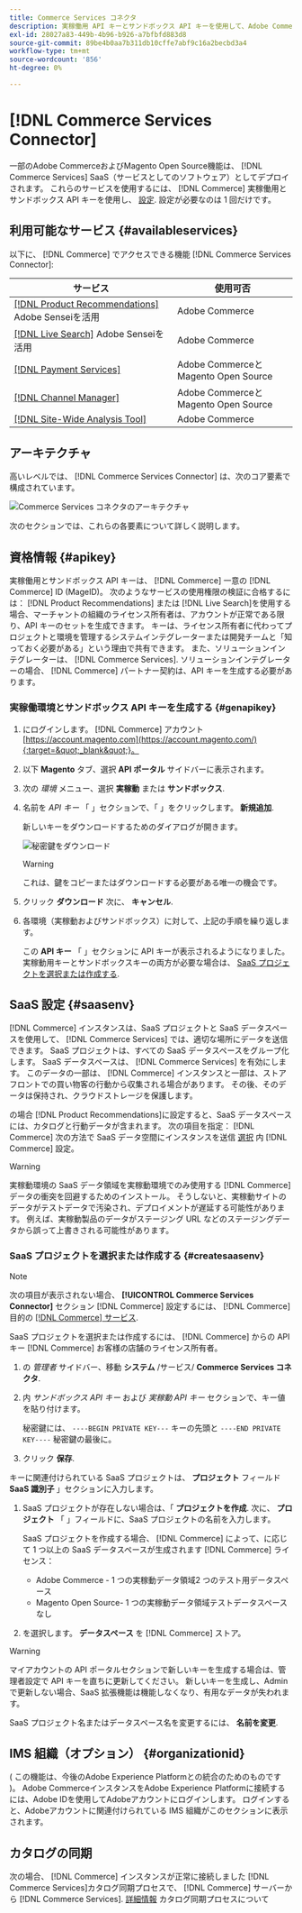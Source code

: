 ```yaml
---
title: Commerce Services コネクタ
description: 実稼働用 API キーとサンドボックス API キーを使用して、Adobe CommerceまたはMagento Open Sourceインスタンスをサービスに統合する方法について説明します。
exl-id: 28027a83-449b-4b96-b926-a7bfbfd883d8
source-git-commit: 89be4b0aa7b311db10cffe7abf9c16a2becbd3a4
workflow-type: tm+mt
source-wordcount: '856'
ht-degree: 0%

---
```


# [!DNL Commerce Services Connector]

一部のAdobe CommerceおよびMagento Open Source機能は、 [!DNL Commerce Services]  SaaS（サービスとしてのソフトウェア）としてデプロイされます。 これらのサービスを使用するには、 [!DNL Commerce] 実稼働用とサンドボックス API キーを使用し、 [設定](https://docs.magento.com/user-guide/configuration/services/saas.html). 設定が必要なのは 1 回だけです。

## 利用可能なサービス {#availableservices}

以下に、 [!DNL Commerce] でアクセスできる機能 [!DNL Commerce Services Connector]:

| サービス | 使用可否 |
| ---|--- |
| [[!DNL Product Recommendations]](/help/product-recommendations/overview.md) Adobe Senseiを活用 | Adobe Commerce |
| [[!DNL Live Search]](/help/live-search/overview.md) Adobe Senseiを活用 | Adobe Commerce |
| [[!DNL Payment Services]](/help/payment-services/overview.md) | Adobe CommerceとMagento Open Source |
| [[!DNL Channel Manager]](https://experienceleague.corp.adobe.com/docs/commerce-channels/channel-manager/intro-to-channel-manager/overview.html) | Adobe CommerceとMagento Open Source |
| [[!DNL Site-Wide Analysis Tool]](https://experienceleague.corp.adobe.com/docs/commerce-operations/tools/site-wide-analysis-tool/intro.html) | Adobe Commerce |

## アーキテクチャ

高いレベルでは、 [!DNL Commerce Services Connector] は、次のコア要素で構成されています。

![Commerce Services コネクタのアーキテクチャ](assets/saas-config-sync-workflow.png)

次のセクションでは、これらの各要素について詳しく説明します。

## 資格情報 {#apikey}

実稼働用とサンドボックス API キーは、 [!DNL Commerce] 一意の [!DNL Commerce] ID (MageID)。 次のようなサービスの使用権限の検証に合格するには： [!DNL Product Recommendations] または [!DNL Live Search]を使用する場合、マーチャントの組織のライセンス所有者は、アカウントが正常である限り、API キーのセットを生成できます。 キーは、ライセンス所有者に代わってプロジェクトと環境を管理するシステムインテグレーターまたは開発チームと「知っておく必要がある」という理由で共有できます。 また、ソリューションインテグレーターは、 [!DNL Commerce Services]. ソリューションインテグレーターの場合、 [!DNL Commerce] パートナー契約は、API キーを生成する必要があります。

### 実稼働環境とサンドボックス API キーを生成する {#genapikey}

1. にログインします。 [!DNL Commerce] アカウント [https://account.magento.com](https://account.magento.com/){:target=&quot;_blank&quot;}。

1. 以下 **Magento** タブ、選択 **API ポータル** サイドバーに表示されます。

1. 次の _環境_ メニュー、選択 **実稼動** または **サンドボックス**.

1. 名前を _API キー_ 「 」セクションで、「 」をクリックします。 **新規追加**.

   新しいキーをダウンロードするためのダイアログが開きます。

   ![秘密鍵をダウンロード](assets/download-api-private-key.png)

   >[!WARNING]
   >
   > これは、鍵をコピーまたはダウンロードする必要がある唯一の機会です。

1. クリック **ダウンロード** 次に、 **キャンセル**.

1. 各環境（実稼動およびサンドボックス）に対して、上記の手順を繰り返します。

   この **API キー** 「 」セクションに API キーが表示されるようになりました。 実稼動用キーとサンドボックスキーの両方が必要な場合は、 [SaaS プロジェクトを選択または作成する](#createsaasenv).

## SaaS 設定 {#saasenv}

[!DNL Commerce] インスタンスは、SaaS プロジェクトと SaaS データスペースを使用して、 [!DNL Commerce Services] では、適切な場所にデータを送信できます。 SaaS プロジェクトは、すべての SaaS データスペースをグループ化します。 SaaS データスペースは、 [!DNL Commerce Services] を有効にします。 このデータの一部は、 [!DNL Commerce] インスタンスと一部は、ストアフロントでの買い物客の行動から収集される場合があります。 その後、そのデータは保持され、クラウドストレージを保護します。

の場合 [!DNL Product Recommendations]に設定すると、SaaS データスペースには、カタログと行動データが含まれます。 次の項目を指定： [!DNL Commerce] 次の方法で SaaS データ空間にインスタンスを送信 [選択](https://docs.magento.com/user-guide/configuration/services/saas.html) 内 [!DNL Commerce] 設定。

>[!WARNING]
>
> 実稼動環境の SaaS データ領域を実稼動環境でのみ使用する [!DNL Commerce] データの衝突を回避するためのインストール。 そうしないと、実稼動サイトのデータがテストデータで汚染され、デプロイメントが遅延する可能性があります。 例えば、実稼動製品のデータがステージング URL などのステージングデータから誤って上書きされる可能性があります。

### SaaS プロジェクトを選択または作成する {#createsaasenv}

>[!NOTE]
>
> 次の項目が表示されない場合、 **[!UICONTROL Commerce Services Connector]** セクション [!DNL Commerce] 設定するには、 [!DNL Commerce] 目的の [[!DNL Commerce] サービス](#availableservices).

SaaS プロジェクトを選択または作成するには、 [!DNL Commerce] からの API キー [!DNL Commerce] お客様の店舗のライセンス所有者。

1. の _管理者_ サイドバー、移動 **システム** /サービス/ **Commerce Services コネクタ**.

1. 内 _サンドボックス API キー_ および _実稼動 API キー_ セクションで、キー値を貼り付けます。

   秘密鍵には、 `----BEGIN PRIVATE KEY---` キーの先頭と `----END PRIVATE KEY----` 秘密鍵の最後に。

1. クリック **保存**.

キーに関連付けられている SaaS プロジェクトは、 **プロジェクト** フィールド **SaaS 識別子** 」セクションに入力します。

1. SaaS プロジェクトが存在しない場合は、「 **プロジェクトを作成**. 次に、 **プロジェクト** 「 」フィールドに、SaaS プロジェクトの名前を入力します。

   SaaS プロジェクトを作成する場合、 [!DNL Commerce] によって、に応じて 1 つ以上の SaaS データスペースが生成されます [!DNL Commerce] ライセンス：
   - Adobe Commerce - 1 つの実稼動データ領域2 つのテスト用データスペース
   - Magento Open Source- 1 つの実稼動データ領域テストデータスペースなし

1. を選択します。 **データスペース** を [!DNL Commerce] ストア。

>[!WARNING]
>
> マイアカウントの API ポータルセクションで新しいキーを生成する場合は、管理者設定で API キーを直ちに更新してください。 新しいキーを生成し、Admin で更新しない場合、SaaS 拡張機能は機能しなくなり、有用なデータが失われます。

SaaS プロジェクト名またはデータスペース名を変更するには、 **名前を変更**.

## IMS 組織（オプション） {#organizationid}

( この機能は、今後のAdobe Experience Platformとの統合のためのものです )。 Adobe CommerceインスタンスをAdobe Experience Platformに接続するには、Adobe IDを使用してAdobeアカウントにログインします。 ログインすると、Adobeアカウントに関連付けられている IMS 組織がこのセクションに表示されます。

## カタログの同期

次の場合、 [!DNL Commerce] インスタンスが正常に接続しました [!DNL Commerce Services]カタログ同期プロセスで、 [!DNL Commerce] サーバーから [!DNL Commerce Services]. [詳細情報](catalog-sync.md) カタログ同期プロセスについて
